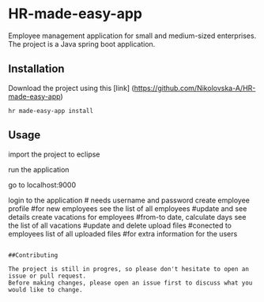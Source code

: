# HR-made-easy-app

Employee management application for small and medium-sized enterprises.
The project is a Java spring boot application.

## Installation

Download the project using this [link] (https://github.com/Nikolovska-A/HR-made-easy-app)

```hr made-easy-app install```

## Usage

import the project to eclipse

run the application

go to localhost:9000

login to the application # needs username and password
create employee profile #for new employees
see the list of all employees #update and see details
create vacations for employees #from-to date, calculate days
see the list of all vacations #update and delete
upload files  #conected to employees
list of all uploaded files #for extra information for the users

```

##Contributing

The project is still in progres, so please don't hesitate to open an issue or pull request.  
Before making changes, please open an issue first to discuss what you would like to change.